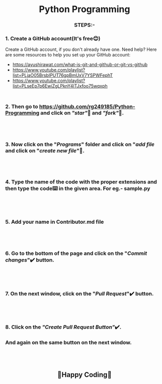<h1 align="center"> Python Programming </h1>


### <div align="center">STEPS:-</div>

  ### 1. Create a GitHub account(It's free😊)
  Create a GitHub account, if you don't already have one. Need help? Here are some resources to help you set up your GitHub account:

- https://ayushirawat.com/what-is-git-and-github-or-git-vs-github
- https://www.youtube.com/playlist?list=PLjaO05BrsbIPUT76gpBmUxV7YSPWFephT
- https://www.youtube.com/playlist?list=PLseEp7p6EwiZgLPknY4ITJxfoo75wqxph
<br></br>
##
 
  ### 2. Then go to https://github.com/rg249185/Python-Programming and click on *"star"*🌟 and *"fork"*🍴.
  
<br></br>
##
  ### 3. Now click on the "*Programs*" folder  and click on "*add file* and click on "*create new file*"📁.
  
<br></br>
##
  ### 4. Type the name of the code with the proper extensions and then type the code⌨️ in the given area. For eg.- sample.py
  <br></br>
##
### 5. Add your name in Contributor.md file
  <br></br>
##
  ### 6. Go to the bottom of the page and click on the "*Commit changes*"✔️ button.
  <br></br>

##
  ### 7. On the next window, click on the "*Pull Request*"✔️ button.
  
  <br></br>

##
  ### 8. Click on the *"Create Pull Request Button"*✔️.
  
  ### And again on the same button on the next window.
  
<br></br>





## <div align="center">🤞Happy Coding🤞</div>
